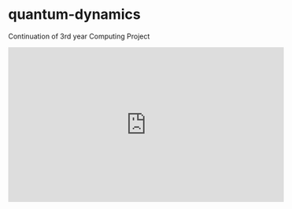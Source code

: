 # quantum-dynamics

Continuation of 3rd year Computing Project

<html>
  <iframe width="560" height="315" src="https://www.youtube.com/embed/BPhhS0SbkSA?si=hF6TDjzYWRgW8X4Y" title="YouTube video player" frameborder="0" allow="accelerometer; autoplay; clipboard-write; encrypted-media; gyroscope; picture-in-picture; web-share" referrerpolicy="strict-origin-when-cross-origin" allowfullscreen></iframe>
</html>
